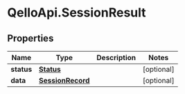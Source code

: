 # QelloApi.SessionResult

## Properties
Name | Type | Description | Notes
------------ | ------------- | ------------- | -------------
**status** | [**Status**](Status.md) |  | [optional] 
**data** | [**SessionRecord**](SessionRecord.md) |  | [optional] 


